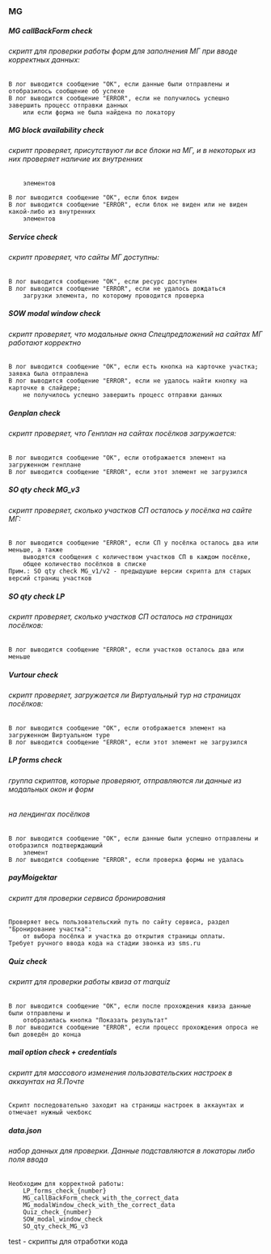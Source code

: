 ### MG
##### MG callBackForm check
###### скрипт для проверки работы форм для заполнения МГ при вводе корректных данных:
 
    В лог выводится сообщение "ОК", если данные были отправлены и отобразилось сообщение об успехе
    В лог выводится сообщение "ERROR", если не получилось успешно завершить процесс отправки данных 
        или если форма не была найдена по локатору
                     
##### MG block availability check
###### скрипт проверяет, присутствуют ли все блоки на МГ, и в некоторых из них проверяет наличие их внутренних
        элементов
 
    В лог выводится сообщение "ОК", если блок виден
    В лог выводится сообщение "ERROR", если блок не виден или не виден какой-либо из внутренних 
        элементов

##### Service check
###### скрипт проверяет, что сайты МГ доступны:
 
    В лог выводится сообщение "ОК", если ресурс доступен
    В лог выводится сообщение "ERROR", если не удалось дождаться 
        загрузки элемента, по которому проводится проверка

##### SOW modal window check
###### скрипт проверяет, что модальные окна Спецпредложений на сайтах МГ работают корректно 
 
    В лог выводится сообщение "ОК", если есть кнопка на карточке участка; заявка была отправлена
    В лог выводится сообщение "ERROR", если не удалось найти кнопку на карточке в слайдере;
        не получилось успешно завершить процесс отправки данных

##### Genplan check
###### скрипт проверяет, что Генплан на сайтах посёлков загружается: 
 
    В лог выводится сообщение "ОК", если отображается элемент на загруженном генплане
    В лог выводится сообщение "ERROR", если этот элемент не загрузился

##### SO qty check MG_v3
###### скрипт проверяет, сколько участков СП осталось у посёлка на сайте МГ: 
 
    В лог выводится сообщение "ERROR", если СП у посёлка осталось два или меньше, а также 
        выводятся сообщения с количеством участков СП в каждом посёлке,
        общее количество посёлков в списке
    Прим.: SO qty check MG_v1/v2 - предыдущие версии скрипта для старых версий страниц участков

##### SO qty check LP
###### скрипт проверяет, сколько участков СП осталось на страницах посёлков: 
 
    В лог выводится сообщение "ERROR", если участков осталось два или меньше

##### Vurtour check
###### скрипт проверяет, загружается ли Виртуальный тур на страницах посёлков: 
 
    В лог выводится сообщение "ОК", если отображается элемент на загруженном Виртуальном туре
    В лог выводится сообщение "ERROR", если этот элемент не загрузился

##### LP forms check
###### группа скриптов, которые проверяют, отправляются ли данные из модальных окон и форм 
###### на лендингах посёлков
 
    В лог выводится сообщение "ОК", если данные были успешно отправлены и отобразился подтверждающий 
        элемент
    В лог выводится сообщение "ERROR", если проверка формы не удалась

##### payMoigektar
###### скрипт для проверки сервиса бронирования  
 
    Проверяет весь пользовательский путь по сайту сервиса, раздел "Бронирование участка":
        от выбора посёлка и участка до открытия страницы оплаты.
    Требует ручного ввода кода на стадии звонка из sms.ru

##### Quiz check
###### скрипт для проверки работы квиза от marquiz  
 
    В лог выводится сообщение "ОК", если после прохождения квиза данные были отправлены и
        отобразилась кнопка "Показать результат"
    В лог выводится сообщение "ERROR", если процесс прохождения опроса не был доведён до конца

##### mail option check + credentials
###### скрипт для массового изменения пользовательских настроек в аккаунтах на Я.Почте  
 
    Скрипт последовательно заходит на страницы настроек в аккаунтах и отмечает нужный чекбокс

##### data.json
###### набор данных для проверки. Данные подставляются в локаторы либо поля ввода
 
    Необходим для корректной работы:
        LP_forms_check_{number}
        MG_callBackForm_check_with_the_correct_data
        MG_modalWindow_check_with_the_correct_data
        Quiz_check_{number}
        SOW_modal_window_check
        SO_qty_check_MG_v3

test - скрипты для отработки кода                     
